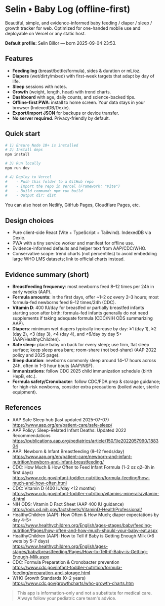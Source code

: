 
# Selin • Baby Log (offline-first)
Beautiful, simple, and evidence-informed baby feeding / diaper / sleep / growth tracker for web. Optimized for one-handed mobile use and deployable on Vercel or any static host.

**Default profile:** Selin Billor — born 2025-09-04 23:53.

## Features
- **Feeding log** (breast/bottle/formula), sides & duration or mL/oz.
- **Diapers** (wet/dirty/mixed) with first-week targets that adapt by day of life.
- **Sleep** sessions with notes.
- **Growth** (weight, length, head) with trend charts.
- **Dashboard** with age, daily counts, and science-backed tips.
- **Offline-first PWA**: install to home screen. Your data stays in your browser (IndexedDB/Dexie).
- **Export/Import JSON** for backups or device transfer.
- **No server required**. Privacy-friendly by default.

## Quick start
```bash
# 1) Ensure Node 18+ is installed
# 2) Install deps
npm install

# 3) Run locally
npm run dev

# 4) Deploy to Vercel
#    - Push this folder to a GitHub repo
#    - Import the repo in Vercel (Framework: "Vite")
#    - Build command: npm run build
#    - Output dir: dist
```
You can also host on Netlify, GitHub Pages, Cloudflare Pages, etc.

## Design choices
- Pure client-side React (Vite + TypeScript + Tailwind). IndexedDB via Dexie.
- PWA with a tiny service worker and manifest for offline use.
- Evidence-informed defaults and helper text from AAP/CDC/WHO.
- Conservative scope: trend charts (not percentiles) to avoid embedding large WHO LMS datasets; link to official charts instead.

## Evidence summary (short)
- **Breastfeeding frequency**: most newborns feed 8–12 times per 24h in early weeks (AAP).  
- **Formula amounts**: in the first days, offer ~1–2 oz every 2–3 hours; most formula-fed newborns feed 8–12 times/24h (CDC).  
- **Vitamin D**: 400 IU/day for breastfed or partially breastfed infants starting soon after birth; formula-fed infants generally do not need supplements if taking adequate formula (CDC/NIH ODS summarizing AAP).  
- **Diapers**: minimum wet diapers typically increase by day: ≥1 (day 1), ≥2 (day 2), ≥3 (day 3), ≥4 (day 4), and ≥6/day by day 5+ (AAP/HealthyChildren).  
- **Safe sleep**: place baby on back for every sleep; use firm, flat sleep surface; keep sleep area bare; room-share (not bed-share) (AAP 2022 policy and 2025 page).  
- **Sleep duration**: newborns commonly sleep around 14–17 hours across 24h, often in 1–3 hour bouts (AAP/NSF).  
- **Immunizations**: follow CDC 2025 child immunization schedule (birth HepB, etc.).  
- **Formula safety/Cronobacter**: follow CDC/FDA prep & storage guidance; for high-risk newborns, consider extra precautions (boiled water, sterile equipment).

## References
- AAP Safe Sleep hub (last updated 2025-07-07)  
  https://www.aap.org/en/patient-care/safe-sleep/
- AAP Policy: Sleep-Related Infant Deaths: Updated 2022 Recommendations  
  https://publications.aap.org/pediatrics/article/150/1/e2022057990/188304
- AAP: Newborn & Infant Breastfeeding (8–12 feeds/day)  
  https://www.aap.org/en/patient-care/newborn-and-infant-nutrition/newborn-and-infant-breastfeeding/
- CDC: How Much & How Often to Feed Infant Formula (1–2 oz q2–3h in first days)  
  https://www.cdc.gov/infant-toddler-nutrition/formula-feeding/how-much-and-how-often.html
- CDC: Vitamin D (400 IU/day <12 months)  
  https://www.cdc.gov/infant-toddler-nutrition/vitamins-minerals/vitamin-d.html
- NIH ODS: Vitamin D Fact Sheet (AAP 400 IU guidance)  
  https://ods.od.nih.gov/factsheets/VitaminD-HealthProfessional/
- HealthyChildren (AAP): How Often & How Much; diaper expectations by day 4–5+  
  https://www.healthychildren.org/English/ages-stages/baby/feeding-nutrition/Pages/how-often-and-how-much-should-your-baby-eat.aspx
- HealthyChildren (AAP): How to Tell if Baby is Getting Enough Milk (≥6 wets by 5–7 days)  
  https://www.healthychildren.org/English/ages-stages/baby/breastfeeding/Pages/How-to-Tell-if-Baby-is-Getting-Enough-Milk.aspx
- CDC: Formula Preparation & Cronobacter prevention  
  https://www.cdc.gov/infant-toddler-nutrition/formula-feeding/preparation-and-storage.html
- WHO Growth Standards (0–2 years)  
  https://www.cdc.gov/growthcharts/who-growth-charts.htm

> This app is information-only and not a substitute for medical care. Always follow your pediatric care team's advice.
